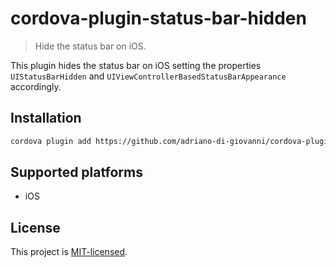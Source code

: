 # cordova-plugin-status-bar-hidden

> Hide the status bar on iOS.

This plugin hides the status bar on iOS setting the properties `UIStatusBarHidden` and `UIViewControllerBasedStatusBarAppearance` accordingly.

## Installation

```bash
cordova plugin add https://github.com/adriano-di-giovanni/cordova-plugin-status-bar-hidden.git
```

## Supported platforms

* iOS

## License

This project is [MIT-licensed](LICENSE).
